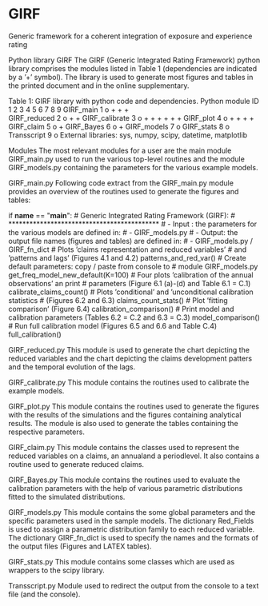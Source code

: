 # GIRF
Generic framework for a coherent integration of exposure and experience rating

Python library GIRF
The GIRF (Generic Integrated Rating Framework) python library comprises the modules listed in
Table 1 (dependencies are indicated by a ’+’ symbol). The library is used to generate most figures
and tables in the printed document and in the online supplementary.

Table 1: GIRF library with python code and dependencies.
Python module   ID  1  2  3  4  5  6  7  8  9
GIRF_main        1  o  +  +           +      
GIRF_reduced     2     o     +        +
GIRF_calibrate   3        o  +  +  +  +  +  +
GIRF_plot        4           o     +  +  +  +
GIRF_claim       5              o     +
GIRF_Bayes       6                 o     +
GIRF_models      7                    o
GIRF_stats       8                       o
Transscript      9                          o
External libraries: sys, numpy, scipy, datetime, matplotlib

Modules
The most relevant modules for a user are the main module GIRF_main.py used to run the various
top-level routines and the module GIRF_models.py containing the parameters for the various example
models.

GIRF_main.py
Following code extract from the GIRF_main.py module provides an overview of the routines used to
generate the figures and tables:

 if __name__ == "__main__":
 \# Generic Integrated Rating Framework (GIRF):
 \# *******************************************
 \# - Input : the parameters for the various models are defined in:
 \# - GIRF_models.py
 \# - Output: the output file names (figures and tables) are defined in:
 \# - GIRF_models.py / GIRF_fn_dict
 \# Plots ’claims representation and reduced variables’
 \# and ’patterns and lags’ (Figures 4.1 and 4.2)
 patterns_and_red_var()
 \# Create default parameters: copy / paste from console to
 \# module GIRF_models.py
 get_freq_model_new_default(K=100)
 \# Four plots ’calibration of the annual observations’ an print
 \# parameters (Figure 6.1 (a)-(d) and Table 6.1 = C.1)
 calibrate_claims_count()
 \# Plots ’conditional’ and ’unconditional calibration statistics
 \# (Figures 6.2 and 6.3)
 claims_count_stats()
 \# Plot ’fitting comparison’ (Figure 6.4)
 calibration_comparison()
 \# Print model and calibration parameters (Tables 6.2 = C.2 and 6.3 = C.3)
 model_comparison()
 \# Run full calibration model (Figures 6.5 and 6.6 and Table C.4)
 full_calibration()

GIRF_reduced.py
This module is used to generate the chart depicting the reduced variables and the chart depicting the
claims development patters and the temporal evolution of the lags.

GIRF_calibrate.py
This module contains the routines used to calibrate the example models.

GIRF_plot.py
This module contains the routines used to generate the figures with the results of the simulations and
the figures containing analytical results. The module is also used to generate the tables containing the
respective parameters.

GIRF_claim.py
This module contains the classes used to represent the reduced variables on a claims, an annualand a
periodlevel. It also contains a routine used to generate reduced claims.

GIRF_Bayes.py
This module contains the routines used to evaluate the calibration parameters with the help of various
parametric distributions fitted to the simulated distributions.

GIRF_models.py
This module contains the some global parameters and the specific parameters used in the sample models.
The dictionary Red_Fields is used to assign a parametric distribution family to each reduced variable.
The dictionary GIRF_fn_dict is used to specify the names and the formats of the output files (Figures
and LATEX tables).

GIRF_stats.py
This module contains some classes which are used as wrappers to the scipy library.

Transscript.py
Module used to redirect the output from the console to a text file (and the console).
